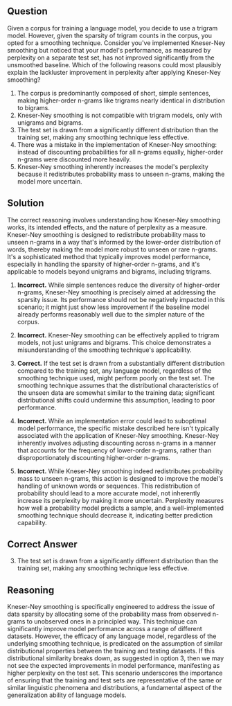 ## Question
Given a corpus for training a language model, you decide to use a trigram model. However, given the sparsity of trigram counts in the corpus, you opted for a smoothing technique. Consider you've implemented Kneser-Ney smoothing but noticed that your model's performance, as measured by perplexity on a separate test set, has not improved significantly from the unsmoothed baseline. Which of the following reasons could most plausibly explain the lackluster improvement in perplexity after applying Kneser-Ney smoothing?

1. The corpus is predominantly composed of short, simple sentences, making higher-order n-grams like trigrams nearly identical in distribution to bigrams.
2. Kneser-Ney smoothing is not compatible with trigram models, only with unigrams and bigrams.
3. The test set is drawn from a significantly different distribution than the training set, making any smoothing technique less effective.
4. There was a mistake in the implementation of Kneser-Ney smoothing: instead of discounting probabilities for all n-grams equally, higher-order n-grams were discounted more heavily.
5. Kneser-Ney smoothing inherently increases the model's perplexity because it redistributes probability mass to unseen n-grams, making the model more uncertain.

## Solution
The correct reasoning involves understanding how Kneser-Ney smoothing works, its intended effects, and the nature of perplexity as a measure. Kneser-Ney smoothing is designed to redistribute probability mass to unseen n-grams in a way that's informed by the lower-order distribution of words, thereby making the model more robust to unseen or rare n-grams. It's a sophisticated method that typically improves model performance, especially in handling the sparsity of higher-order n-grams, and it's applicable to models beyond unigrams and bigrams, including trigrams.

1. **Incorrect.** While simple sentences reduce the diversity of higher-order n-grams, Kneser-Ney smoothing is precisely aimed at addressing the sparsity issue. Its performance should not be negatively impacted in this scenario; it might just show less improvement if the baseline model already performs reasonably well due to the simpler nature of the corpus.

2. **Incorrect.** Kneser-Ney smoothing can be effectively applied to trigram models, not just unigrams and bigrams. This choice demonstrates a misunderstanding of the smoothing technique's applicability.

3. **Correct.** If the test set is drawn from a substantially different distribution compared to the training set, any language model, regardless of the smoothing technique used, might perform poorly on the test set. The smoothing technique assumes that the distributional characteristics of the unseen data are somewhat similar to the training data; significant distributional shifts could undermine this assumption, leading to poor performance.

4. **Incorrect.** While an implementation error could lead to suboptimal model performance, the specific mistake described here isn't typically associated with the application of Kneser-Ney smoothing. Kneser-Ney inherently involves adjusting discounting across n-grams in a manner that accounts for the frequency of lower-order n-grams, rather than disproportionately discounting higher-order n-grams.

5. **Incorrect.** While Kneser-Ney smoothing indeed redistributes probability mass to unseen n-grams, this action is designed to improve the model's handling of unknown words or sequences. This redistribution of probability should lead to a more accurate model, not inherently increase its perplexity by making it more uncertain. Perplexity measures how well a probability model predicts a sample, and a well-implemented smoothing technique should decrease it, indicating better prediction capability.

## Correct Answer
3. The test set is drawn from a significantly different distribution than the training set, making any smoothing technique less effective.

## Reasoning
Kneser-Ney smoothing is specifically engineered to address the issue of data sparsity by allocating some of the probability mass from observed n-grams to unobserved ones in a principled way. This technique can significantly improve model performance across a range of different datasets. However, the efficacy of any language model, regardless of the underlying smoothing technique, is predicated on the assumption of similar distributional properties between the training and testing datasets. If this distributional similarity breaks down, as suggested in option 3, then we may not see the expected improvements in model performance, manifesting as higher perplexity on the test set. This scenario underscores the importance of ensuring that the training and test sets are representative of the same or similar linguistic phenomena and distributions, a fundamental aspect of the generalization ability of language models.